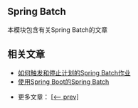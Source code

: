 ## Spring Batch

本模块包含有关Spring Batch的文章

## 相关文章

+ [如何触发和停止计划的Spring Batch作业](http://tu-yucheng.github.io/springboot/2023/05/11/spring-batch-start-stop-job.html)
+ [使用Spring Boot的Spring Batch](http://tu-yucheng.github.io/springboot/2023/05/11/spring-boot-spring-batch.html)

- 更多文章： [[<-- prev]](../spring-batch-1/README.md)